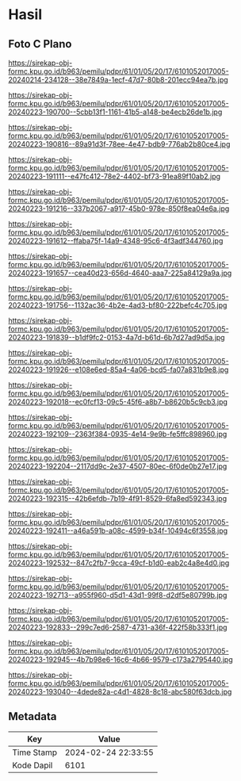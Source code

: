 # Hasil

## Foto C Plano

https://sirekap-obj-formc.kpu.go.id/b963/pemilu/pdpr/61/01/05/20/17/6101052017005-20240214-234128--38e7849a-1ecf-47d7-80b8-201ecc94ea7b.jpg

https://sirekap-obj-formc.kpu.go.id/b963/pemilu/pdpr/61/01/05/20/17/6101052017005-20240223-190700--5cbb13f1-1161-41b5-a148-be4ecb26de1b.jpg

https://sirekap-obj-formc.kpu.go.id/b963/pemilu/pdpr/61/01/05/20/17/6101052017005-20240223-190816--89a91d3f-78ee-4e47-bdb9-776ab2b80ce4.jpg

https://sirekap-obj-formc.kpu.go.id/b963/pemilu/pdpr/61/01/05/20/17/6101052017005-20240223-191111--e47fc412-78e2-4402-bf73-91ea89f10ab2.jpg

https://sirekap-obj-formc.kpu.go.id/b963/pemilu/pdpr/61/01/05/20/17/6101052017005-20240223-191216--337b2067-a917-45b0-978e-850f8ea04e6a.jpg

https://sirekap-obj-formc.kpu.go.id/b963/pemilu/pdpr/61/01/05/20/17/6101052017005-20240223-191612--ffaba75f-14a9-4348-95c6-4f3adf344760.jpg

https://sirekap-obj-formc.kpu.go.id/b963/pemilu/pdpr/61/01/05/20/17/6101052017005-20240223-191657--cea40d23-656d-4640-aaa7-225a84129a9a.jpg

https://sirekap-obj-formc.kpu.go.id/b963/pemilu/pdpr/61/01/05/20/17/6101052017005-20240223-191756--1132ac36-4b2e-4ad3-bf80-222befc4c705.jpg

https://sirekap-obj-formc.kpu.go.id/b963/pemilu/pdpr/61/01/05/20/17/6101052017005-20240223-191839--b1df9fc2-0153-4a7d-b61d-6b7d27ad9d5a.jpg

https://sirekap-obj-formc.kpu.go.id/b963/pemilu/pdpr/61/01/05/20/17/6101052017005-20240223-191926--e108e6ed-85a4-4a06-bcd5-fa07a831b9e8.jpg

https://sirekap-obj-formc.kpu.go.id/b963/pemilu/pdpr/61/01/05/20/17/6101052017005-20240223-192018--ec0fcf13-09c5-45f6-a8b7-b8620b5c9cb3.jpg

https://sirekap-obj-formc.kpu.go.id/b963/pemilu/pdpr/61/01/05/20/17/6101052017005-20240223-192109--2363f384-0935-4e14-9e9b-fe5ffc898960.jpg

https://sirekap-obj-formc.kpu.go.id/b963/pemilu/pdpr/61/01/05/20/17/6101052017005-20240223-192204--2117dd9c-2e37-4507-80ec-6f0de0b27e17.jpg

https://sirekap-obj-formc.kpu.go.id/b963/pemilu/pdpr/61/01/05/20/17/6101052017005-20240223-192315--42b6efdb-7b19-4f91-8529-6fa8ed592343.jpg

https://sirekap-obj-formc.kpu.go.id/b963/pemilu/pdpr/61/01/05/20/17/6101052017005-20240223-192411--a46a591b-a08c-4599-b34f-10494c6f3558.jpg

https://sirekap-obj-formc.kpu.go.id/b963/pemilu/pdpr/61/01/05/20/17/6101052017005-20240223-192532--847c2fb7-9cca-49cf-b1d0-eab2c4a8e4d0.jpg

https://sirekap-obj-formc.kpu.go.id/b963/pemilu/pdpr/61/01/05/20/17/6101052017005-20240223-192713--a955f960-d5d1-43d1-99f8-d2df5e80799b.jpg

https://sirekap-obj-formc.kpu.go.id/b963/pemilu/pdpr/61/01/05/20/17/6101052017005-20240223-192833--299c7ed6-2587-4731-a36f-422f58b333f1.jpg

https://sirekap-obj-formc.kpu.go.id/b963/pemilu/pdpr/61/01/05/20/17/6101052017005-20240223-192945--4b7b98e6-16c6-4b66-9579-c173a2795440.jpg

https://sirekap-obj-formc.kpu.go.id/b963/pemilu/pdpr/61/01/05/20/17/6101052017005-20240223-193040--4dede82a-c4d1-4828-8c18-abc580f63dcb.jpg


## Metadata

| Key        | Value               |
| ---------- | ------------------- |
| Time Stamp | 2024-02-24 22:33:55 |
| Kode Dapil | 6101                |



